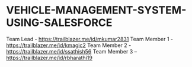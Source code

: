 # VEHICLE-MANAGEMENT-SYSTEM-USING-SALESFORCE

Team Lead         - https://trailblazer.me/id/mkumar2831
Team Member 1 - https://trailblazer.me/id/kmagic2
Team Member 2 - https://trailblazer.me/id/ssathish56
Team Member 3 – https://trailblazer.me/id/rbharathi19
